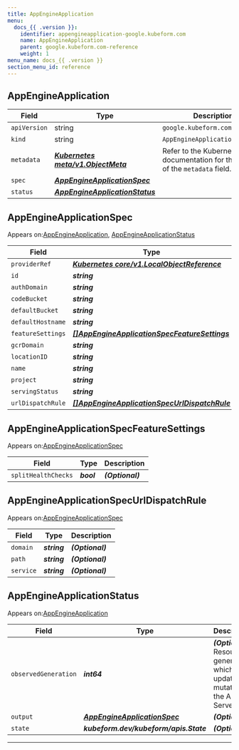 ```yaml
---
title: AppEngineApplication
menu:
  docs_{{ .version }}:
    identifier: appengineapplication-google.kubeform.com
    name: AppEngineApplication
    parent: google.kubeform.com-reference
    weight: 1
menu_name: docs_{{ .version }}
section_menu_id: reference
---
```


## AppEngineApplication
| Field | Type | Description |
| ------ | ----- | ----------- |
| `apiVersion` | string | `google.kubeform.com/v1alpha1` |
|    `kind` | string | `AppEngineApplication` |
| `metadata` | ***[Kubernetes meta/v1.ObjectMeta](https://kubernetes.io/docs/reference/generated/kubernetes-api/v1.13/#objectmeta-v1-meta)***|Refer to the Kubernetes API documentation for the fields of the `metadata` field.|
| `spec` | ***[AppEngineApplicationSpec](#appengineapplicationspec)***||
| `status` | ***[AppEngineApplicationStatus](#appengineapplicationstatus)***||
## AppEngineApplicationSpec

Appears on:[AppEngineApplication](#appengineapplication), [AppEngineApplicationStatus](#appengineapplicationstatus)

| Field | Type | Description |
| ------ | ----- | ----------- |
| `providerRef` | ***[Kubernetes core/v1.LocalObjectReference](https://kubernetes.io/docs/reference/generated/kubernetes-api/v1.13/#localobjectreference-v1-core)***||
| `id` | ***string***||
| `authDomain` | ***string***| ***(Optional)*** |
| `codeBucket` | ***string***| ***(Optional)*** |
| `defaultBucket` | ***string***| ***(Optional)*** |
| `defaultHostname` | ***string***| ***(Optional)*** |
| `featureSettings` | ***[[]AppEngineApplicationSpecFeatureSettings](#appengineapplicationspecfeaturesettings)***| ***(Optional)*** |
| `gcrDomain` | ***string***| ***(Optional)*** |
| `locationID` | ***string***||
| `name` | ***string***| ***(Optional)*** |
| `project` | ***string***| ***(Optional)*** |
| `servingStatus` | ***string***| ***(Optional)*** |
| `urlDispatchRule` | ***[[]AppEngineApplicationSpecUrlDispatchRule](#appengineapplicationspecurldispatchrule)***| ***(Optional)*** |
## AppEngineApplicationSpecFeatureSettings

Appears on:[AppEngineApplicationSpec](#appengineapplicationspec)

| Field | Type | Description |
| ------ | ----- | ----------- |
| `splitHealthChecks` | ***bool***| ***(Optional)*** |
## AppEngineApplicationSpecUrlDispatchRule

Appears on:[AppEngineApplicationSpec](#appengineapplicationspec)

| Field | Type | Description |
| ------ | ----- | ----------- |
| `domain` | ***string***| ***(Optional)*** |
| `path` | ***string***| ***(Optional)*** |
| `service` | ***string***| ***(Optional)*** |
## AppEngineApplicationStatus

Appears on:[AppEngineApplication](#appengineapplication)

| Field | Type | Description |
| ------ | ----- | ----------- |
| `observedGeneration` | ***int64***| ***(Optional)*** Resource generation, which is updated on mutation by the API Server.|
| `output` | ***[AppEngineApplicationSpec](#appengineapplicationspec)***| ***(Optional)*** |
| `state` | ***kubeform.dev/kubeform/apis.State***| ***(Optional)*** |
---
